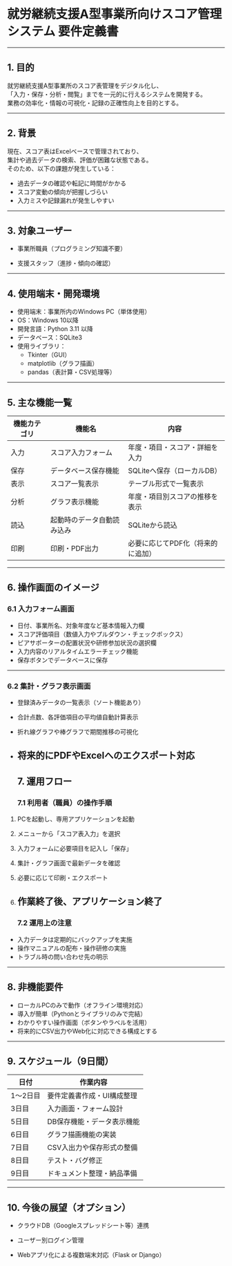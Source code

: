 # **就労継続支援A型事業所向けスコア管理システム 要件定義書**

---

## **1\. 目的**

就労継続支援A型事業所のスコア表管理をデジタル化し、  
「入力・保存・分析・閲覧」までを一元的に行えるシステムを開発する。  
業務の効率化・情報の可視化・記録の正確性向上を目的とする。

---

## **2\. 背景**

現在、スコア表はExcelベースで管理されており、  
集計や過去データの検索、評価が困難な状態である。  
そのため、以下の課題が発生している：

* 過去データの確認や転記に時間がかかる  
* スコア変動の傾向が把握しづらい  
* 入力ミスや記録漏れが発生しやすい

---

## **3\. 対象ユーザー**

* 事業所職員（プログラミング知識不要）

* 支援スタッフ（進捗・傾向の確認）

---

## **4\. 使用端末・開発環境**

* 使用端末：事業所内のWindows PC（単体使用）  
* OS：Windows 10以降  
* 開発言語：Python 3.11 以降  
* データベース：SQLite3  
* 使用ライブラリ：  
  * Tkinter（GUI）  
  * matplotlib（グラフ描画）  
  * pandas（表計算・CSV処理等）

---

## **5\. 主な機能一覧**

| 機能カテゴリ | 機能名 | 内容 |
| ----- | ----- | ----- |
| 入力 | スコア入力フォーム | 年度・項目・スコア・詳細を入力 |
| 保存 | データベース保存機能 | SQLiteへ保存（ローカルDB） |
| 表示 | スコア一覧表示 | テーブル形式で一覧表示 |
| 分析 | グラフ表示機能 | 年度・項目別スコアの推移を表示 |
| 読込 | 起動時のデータ自動読み込み | SQLiteから読込 |
| 印刷 | 印刷・PDF出力 | 必要に応じてPDF化（将来的に追加） |

---

## **6\. 操作画面のイメージ**

### **6.1 入力フォーム画面**

* 日付、事業所名、対象年度など基本情報入力欄  
* スコア評価項目（数値入力やプルダウン・チェックボックス）  
* ピアサポーターの配置状況や研修参加状況の選択欄  
* 入力内容のリアルタイムエラーチェック機能  
* 保存ボタンでデータベースに保存

---

### **6.2 集計・グラフ表示画面**

* 登録済みデータの一覧表示（ソート機能あり）  
* 合計点数、各評価項目の平均値自動計算表示  
* 折れ線グラフや棒グラフで期間推移の可視化  
* 将来的にPDFやExcelへのエクスポート対応  
  ---

  ## **7\. 運用フロー**

  ### **7.1 利用者（職員）の操作手順**

1. PCを起動し、専用アプリケーションを起動  
2. メニューから「スコア表入力」を選択  
3. 入力フォームに必要項目を記入し「保存」  
4. 集計・グラフ画面で最新データを確認  
5. 必要に応じて印刷・エクスポート  
6. 作業終了後、アプリケーション終了  
   ---

   ### **7.2 運用上の注意**

* 入力データは定期的にバックアップを実施  
* 操作マニュアルの配布・操作研修の実施  
* トラブル時の問い合わせ先の明示

---

## **8\. 非機能要件**

* ローカルPCのみで動作（オフライン環境対応）  
* 導入が簡単（Pythonとライブラリのみで完結）  
* わかりやすい操作画面（ボタンやラベルを活用）  
* 将来的にCSV出力やWeb化に対応できる構成とする

---

## **9\. スケジュール（9日間）**

| 日付 | 作業内容 |
| ----- | ----- |
| 1〜2日目 | 要件定義書作成・UI構成整理 |
| 3日目 | 入力画面・フォーム設計 |
| 5日目 | DB保存機能・データ表示機能 |
| 6日目 | グラフ描画機能の実装 |
| 7日目 | CSV入出力や保存形式の整備 |
| 8日目 | テスト・バグ修正 |
| 9日目 | ドキュメント整理・納品準備 |

---

## **10\. 今後の展望（オプション）**

* クラウドDB（Googleスプレッドシート等）連携

* ユーザー別ログイン管理

* Webアプリ化による複数端末対応（Flask or Django）

